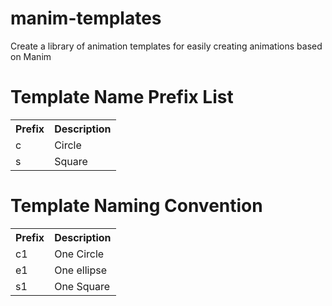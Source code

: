# manim-templates
Create a library of animation templates for easily creating animations based on Manim
# Template Name Prefix List
<table>
  <th>Prefix</th>
  <th>Description</th>
  <tr>
    <td>c</td>
    <td>Circle</td>
  </tr>
   <tr>
    <td>s</td>
    <td>Square</td>
  </tr>
</table>
<h1> Template Naming Convention </h1>
<table>
  <th>Prefix</th>
  <th>Description</th>
  <tr>
    <td>c1</td>
    <td>One Circle</td>
  </tr>
   <tr>
    <td>e1</td>
    <td>One ellipse</td>
  </tr>
   <tr>
    <td>s1</td>
    <td>One Square</td>
  </tr>
</table>
